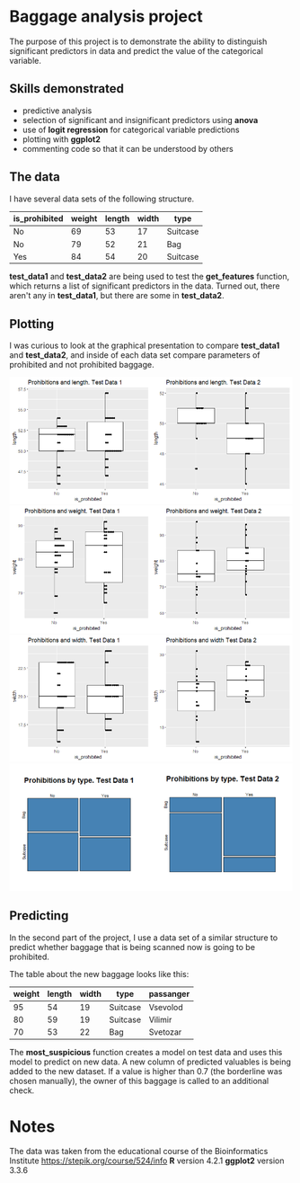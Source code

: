 # Baggage analysis project

The purpose of this project is to demonstrate the ability to distinguish significant predictors in data and predict the value of the categorical variable. 

## Skills demonstrated 

* predictive analysis
* selection of significant and insignificant predictors using **anova**
* use of **logit regression** for categorical variable predictions 
* plotting with **ggplot2**
* commenting code so that it can be understood by others

## The data

I have several data sets of the following structure. 

| is_prohibited | weight | length | width | type     |
|---------------|--------|--------|-------|----------|
| No            | 69     | 53     | 17    | Suitcase |
| No            | 79     | 52     | 21    | Bag      |
| Yes           | 84     | 54     | 20    | Suitcase |

**test_data1** and **test_data2** are being used to test the **get_features** function, which returns a list of significant predictors in the data. Turned out, there aren't any in **test_data1**, but there are some in **test_data2**. 


## Plotting 
I was curious to look at the graphical presentation to compare **test_data1** and **test_data2**, and inside of each data set compare parameters of prohibited and not prohibited baggage. 

![](baggage_project_plots/length.png)
![](baggage_project_plots/weight.png)
![](baggage_project_plots/width.png)
![](baggage_project_plots/type.png)


## Predicting 

In the second part of the project, I use a data set of a similar structure to predict whether baggage that is being scanned now is going to be prohibited.

The table about the new baggage looks like this:

| weight | length | width | type     | passanger |
|--------|--------|-------|----------|-----------|
| 95     | 54     | 19    | Suitcase | Vsevolod  |
| 80     | 59     | 19    | Suitcase | Vilimir   |
| 70     | 53     | 22    | Bag      | Svetozar  |

The **most_suspicious** function creates a model on test data and uses this model to predict on new data. A new column of predicted valuables is being added to the new dataset. If a value is higher than 0.7 (the borderline was chosen manually), the owner of this baggage is called to an additional check.


# Notes
The data was taken from the educational course of the Bioinformatics Institute https://stepik.org/course/524/info
**R** version 4.2.1
**ggplot2** version 3.3.6
